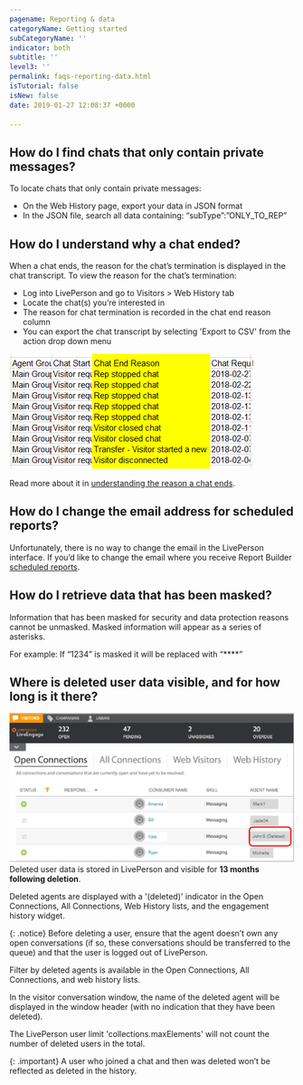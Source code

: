 ```yaml
---
pagename: Reporting & data
categoryName: Getting started
subCategoryName: ''
indicator: both
subtitle: ''
level3: ''
permalink: faqs-reporting-data.html
isTutorial: false
isNew: false
date: 2019-01-27 12:08:37 +0000

---
```

## How do I find chats that only contain private messages?

To locate chats that only contain private messages:

* On the Web History page, export your data in JSON format
* In the JSON file, search all data containing: “subType”:”ONLY_TO_REP”

## How do I understand why a chat ended?

When a chat ends, the reason for the chat’s termination is displayed in the chat transcript. To view the reason for the chat’s termination:

* Log into LivePerson and go to Visitors > Web History tab
* Locate the chat(s) you’re interested in
* The reason for chat termination is recorded in the chat end reason column
* You can export the chat transcript by selecting 'Export to CSV' from the action drop down menu

![](/img/reporting-data-faqs-1.png)

Read more about it in [understanding the reason a chat ends](contact-center-management-live-chat-operations-understanding-the-reason-a-chat-ends.html).

## How do I change the email address for scheduled reports?

Unfortunately, there is no way to change the email in the LivePerson interface. If you’d like to change the email where you receive Report Builder [scheduled reports](data-reporting-report-builder-report-builder-overview.html#scheduling).

## How do I retrieve data that has been masked?

Information that has been masked for security and data protection reasons cannot be unmasked. Masked information will appear as a series of asterisks.

For example: If “1234” is masked it will be replaced with “****”

## Where is deleted user data visible, and for how long is it there?

![](/img/reporting-data-faqs-2.png)  
Deleted user data is stored in LivePerson and visible for **13 months following deletion**.

Deleted agents are displayed with a '(deleted)' indicator in the Open Connections, All Connections, Web History lists, and the engagement history widget.

{: .notice}
Before deleting a user, ensure that the agent doesn’t own any open conversations (if so, these conversations should be transferred to the queue) and that the user is logged out of LivePerson.

Filter by deleted agents is available in the Open Connections, All Connections, and web history lists.

In the visitor conversation window, the name of the deleted agent will be displayed in the window header (with no indication that they have been deleted).

The LivePerson user limit 'collections.maxElements' will not count the number of deleted users in the total.

{: .important}
A user who joined a chat and then was deleted won’t be reflected as deleted in the history.